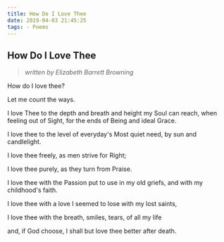 ```yaml
---
title: How Do I Love Thee
date: 2019-04-03 21:45:25
tags: - Poems
---
```


## How Do I Love Thee
> *written by Elizabeth Barrett Browning*
> 

How do I love thee?

Let me count the ways.

<!--more-->

I love Thee to the depth and breath and height my Soul can reach, 
when feeling out of Sight, for the ends of Being and ideal Grace.

I love thee to the level of everyday's Most quiet need, by sun and candlelight.

I love thee freely, as men strive for Right;

I love thee purely, as they turn from Praise.

I love thee with the Passion put to use in my old griefs, and with my childhood's faith.

I love thee with a love I seemed to lose with my lost saints,

I love thee with the breath, smiles, tears, of all my life 

and, if God choose, I shall but love thee better after death.
> 